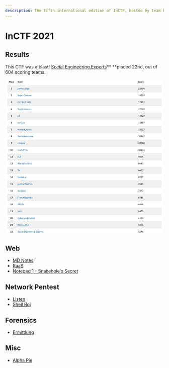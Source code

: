 ```yaml
---
description: The fifth international edition of InCTF, hosted by team bi0s
---
```


# InCTF 2021

## Results

This CTF was a blast! [Social Engineering Experts](https://ctftime.org/team/154571)** **placed 22nd, out of 604 scoring teams.

![](<../../.gitbook/assets/Screenshot 2021-08-17 at 2.13.03 AM.png>)

## Web

* [MD Notes](md-notes.md)
* [RaaS](raas.md)
* [Notepad 1 - Snakehole's Secret](notepad-1-snakeholes-secret.md)

## Network Pentest

* [Listen](listen.md)
* [Shell Boi](shell-boi.md)

## Forensics

* [Ermittlung](ermittlung.md)

## Misc

* [Alpha Pie](alpha-pie.md)
